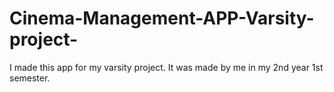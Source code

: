 # Cinema-Management-APP-Varsity-project-
I made this app for my varsity project. It was made by me in my 2nd year 1st semester.
